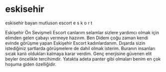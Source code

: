 # eskisehir
eskisehir bayan mutluson escort e s k o r t

Eskişehir Ön Sevişmeli Escort canlarım selamlar sizlere yardımcı olmak için elimden gelen çabayı vermeye hazırım. Ben Didem çoğu zaman kendi evinde görüşme yapan Eskişehir Escort kadınlardanım. Dışarda sizin istediğiniz şartlarda görüşmelere de dahil olmak isterim. Buranın insanları sıcak kanlı oldukları kalmaya karar verdim. Genç enerjisine güvenen elit beyler öncelikle tercihimdir. Yatakta adeta panter gibi olmaları benim en çok hoşuma giden özelliğidir.
